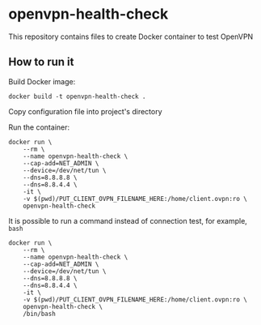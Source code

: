 # openvpn-health-check

This repository contains files to create Docker container to test OpenVPN


## How to run it

Build Docker image:
```shell
docker build -t openvpn-health-check .
```

Copy configuration file into project's directory

Run the container:

```shell
docker run \
	--rm \
	--name openvpn-health-check \
	--cap-add=NET_ADMIN \
	--device=/dev/net/tun \
	--dns=8.8.8.8 \
	--dns=8.8.4.4 \
	-it \
	-v $(pwd)/PUT_CLIENT_OVPN_FILENAME_HERE:/home/client.ovpn:ro \
	openvpn-health-check
```

It is possible to run a command instead of connection test, for example, `bash`

```shell
docker run \
	--rm \
	--name openvpn-health-check \
	--cap-add=NET_ADMIN \
	--device=/dev/net/tun \
	--dns=8.8.8.8 \
	--dns=8.8.4.4 \
	-it \
	-v $(pwd)/PUT_CLIENT_OVPN_FILENAME_HERE:/home/client.ovpn:ro \
	openvpn-health-check \
	/bin/bash
```
